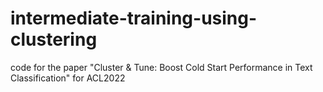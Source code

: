 # intermediate-training-using-clustering
code for the paper "Cluster &amp; Tune: Boost Cold Start Performance in Text Classification" for ACL2022

